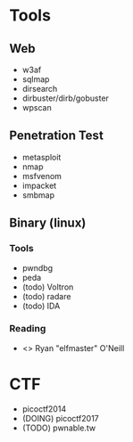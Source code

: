 # Tools
## Web
- w3af
- sqlmap
- dirsearch
- dirbuster/dirb/gobuster
- wpscan 

## Penetration Test
- metasploit
- nmap
- msfvenom
- impacket
- smbmap

## Binary (linux)
### Tools
- pwndbg
- peda
- (todo) Voltron
- (todo) radare
- (todo) IDA
### Reading
- <<Learning Linux Binary Analysis>> Ryan "elfmaster" O'Neill

# CTF
- picoctf2014
- (DOING) picoctf2017
- (TODO) pwnable.tw

